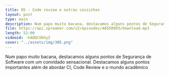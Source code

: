 ```yaml
---
title: 05 - Code review e outras coisinhas
layout: post
type: main
description: Num papo muito bacana, destacamos alguns pontos de Segurança de Software com um convidado sensacional. Destacamos alguns pontos importantes além de abordar CI, Code Review e o mundo acadêmico
file: https://api.spreaker.com/v2/episodes/48558993/download.mp3
length: 52:00
videoid: -hAOQCObhyI
cover: "../assets/img/305.png"
---
```


Num papo muito bacana, destacamos alguns pontos de Segurança de Software com um convidado sensacional. Destacamos alguns pontos importantes além de abordar CI, Code Review e o mundo acadêmico